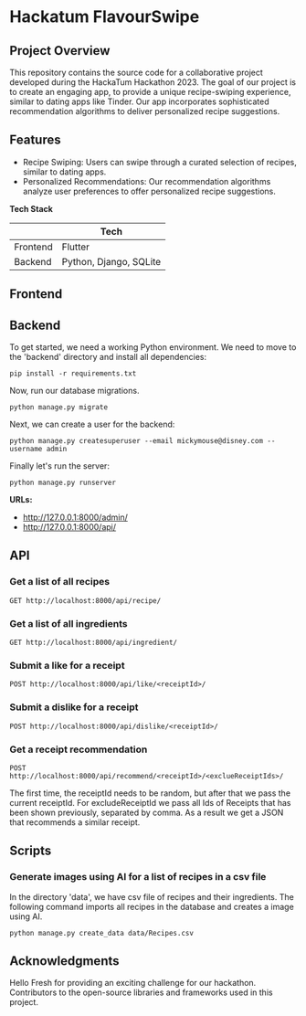 # Hackatum FlavourSwipe

## Project Overview
This repository contains the source code for a collaborative project 
developed during the HackaTum Hackathon 2023. The goal of our project is 
to create an engaging app, to provide a unique recipe-swiping experience, 
similar to dating apps like Tinder. Our app incorporates sophisticated 
recommendation algorithms to deliver personalized recipe suggestions.

## Features
- Recipe Swiping: Users can swipe through a curated selection of recipes, similar to dating apps.
- Personalized Recommendations: Our recommendation algorithms analyze user preferences to offer personalized recipe suggestions.

**Tech Stack**

|  | Tech                  |
| --- |-----------------------|
| Frontend | Flutter               |
| Backend | Python, Django, SQLite |

## Frontend

## Backend

To get started, we need a working Python environment.
We need to move to the 'backend' directory and install all dependencies:
```
pip install -r requirements.txt
```

Now, run our database migrations.
```
python manage.py migrate
```

Next, we can create a user for the backend:
```
python manage.py createsuperuser --email mickymouse@disney.com --username admin
```

Finally let's run the server:
```
python manage.py runserver
```

**URLs:**
- http://127.0.0.1:8000/admin/
- http://127.0.0.1:8000/api/


## API

### Get a list of all recipes
```
GET http://localhost:8000/api/recipe/
```

### Get a list of all ingredients
```
GET http://localhost:8000/api/ingredient/
```

### Submit a like for a receipt
```
POST http://localhost:8000/api/like/<receiptId>/
```

### Submit a dislike for a receipt
```
POST http://localhost:8000/api/dislike/<receiptId>/
```

### Get a receipt recommendation
```
POST http://localhost:8000/api/recommend/<receiptId>/<exclueReceiptIds>/
```
The first time, the receiptId needs to be random, but after that we pass
the current receiptId. For excludeReceiptId we pass all Ids of Receipts
that has been shown previously, separated by comma. As a result we get
a JSON that recommends a similar receipt.

## Scripts

### Generate images using AI for a list of recipes in a csv file
In the directory 'data', we have csv file of recipes and their ingredients.
The following command imports all recipes in the database and creates a image using AI.
```
python manage.py create_data data/Recipes.csv
```


## Acknowledgments
Hello Fresh for providing an exciting challenge for our hackathon.
Contributors to the open-source libraries and frameworks used in this project.
